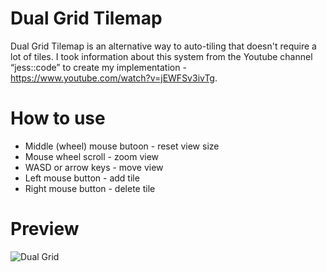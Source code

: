 # Dual Grid Tilemap
Dual Grid Tilemap is an alternative way to auto-tiling that doesn't require a lot of tiles. I took information about this system from the Youtube channel “jess::code” to create my implementation - https://www.youtube.com/watch?v=jEWFSv3ivTg.

# How to use
- Middle (wheel) mouse butoon - reset view size
- Mouse wheel scroll - zoom view
- WASD or arrow keys - move view
- Left mouse button - add tile
- Right mouse button - delete tile

# Preview
![Dual Grid](preview/preview%20dual-grid%20tilemap.gif)
